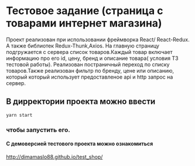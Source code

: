 # Тестовое задание (страница с товарами интернет магазина)
Проект реализован при использовании фреймворка React/ React-Redux. А также библиотек Redux-Thunk,Axios.
На главную страницу подгружается с сервера список товаров.Каждый товар включает информацию про его id, 
цену, бренд и описание товара( условия ТЗ тестовой работы).
Реализован постраничный переход по списку товаров.Также реализован фильтр по бренду, цене или описанию, который 
который использует предоставленое api и http запрос на сервер.

## В дирректории проекта можно ввести
`yarn start`
### чтобы запустить его.

#### С демоверсией тестового проекта можно ознакомиться 
http://dimamaslo88.github.io/test_shop/
